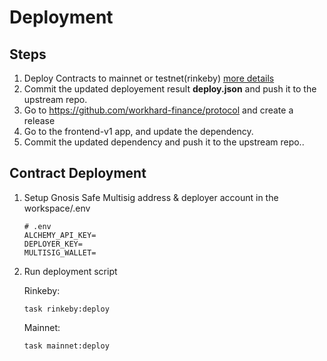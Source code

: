 # Deployment

## Steps
1. Deploy Contracts to mainnet or testnet(rinkeby) [more details](#contract-deployment)
2. Commit the updated deployement result **deploy.json** and push it to the upstream repo.
3. Go to https://github.com/workhard-finance/protocol and create a release
4. Go to the frontend-v1 app, and update the dependency.
5. Commit the updated dependency and push it to the upstream repo..


## Contract Deployment

1. Setup Gnosis Safe Multisig address & deployer account in the workspace/.env

    ```
    # .env
    ALCHEMY_API_KEY=
    DEPLOYER_KEY=
    MULTISIG_WALLET=
    ```

2. Run deployment script

    Rinkeby:
    ```
    task rinkeby:deploy
    ```
    Mainnet:
    ```
    task mainnet:deploy
    ```
 